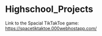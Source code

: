 # Highschool_Projects

Link to the Spacial TikTakToe game: https://spacetiktaktoe.000webhostapp.com/
